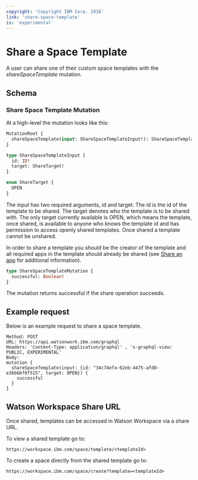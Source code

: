```yaml
---
copyright: 'Copyright IBM Corp. 2018'
link: 'share-space-template'
is: 'experimental'
---
```


# Share a Space Template

A user can share one of their custom space templates with the _shareSpaceTemplate_ mutation.

## Schema

### Share Space Template Mutation
At a high-level the mutation looks like this:

```graphql
MutationRoot {
  shareSpaceTemplate(input: ShareSpaceTemplateInput!): ShareSpaceTemplateMutation!
}

type ShareSpaceTemplateInput {
  id: ID!
  target: ShareTarget!
}

enum ShareTarget {
  OPEN
}
```

The input has two required arguments, id and target. The id is the id of the template to be shared. The target denotes who the template is to be shared with. The only target currently available is OPEN, which means the template, once shared, is available to anyone who knows the template id and has permission to access openly shared templates. Once shared a template cannot be unshared.

In order to share a template you should be the creator of the template and all required apps in the template should already be shared
(see [Share an app](guides/V1_ShareAnApp.md) for additional information).


```graphql
type ShareSpaceTemplateMutation {
  successful: Boolean!
}
```

The mutation returns successful if the share operation succeeds.

## Example request

Below is an example request to share a space template.

~~~~
Method: POST
URL: https://api.watsonwork.ibm.com/graphql
Headers: 'Content-Type: application/graphql' , 'x-graphql-view: PUBLIC, EXPERIMENTAL'
Body:
mutation {
  shareSpaceTemplate(input: {id: "34c74efa-62eb-4475-afd0-e36b6bf0f515", target: OPEN}) {
    successful
  }
}
~~~~

## Watson Workspace Share URL

Once shared, templates can be accessed in Watson Workspace via a share URL.

To view a shared template go to:
```
https://workspace.ibm.com/space/template/<templateId>
```
To create a space directly from the shared template go to:
```
https://workspace.ibm.com/space/create?template=<templateId>
```
